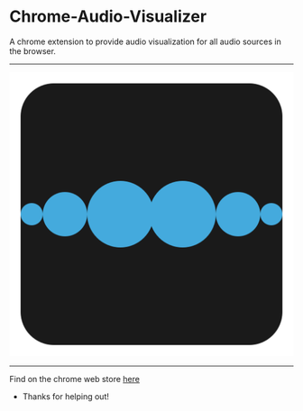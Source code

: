 # Chrome-Audio-Visualizer

A chrome extension to provide audio visualization for all audio sources in the browser.

---
![logo](/icon.svg)

---

Find on the chrome web store [here](https://chrome.google.com/webstore/detail/audio-visualizer/caajjjkijcgmagpdjgadkodpgnmajcej)

- Thanks for helping out!
